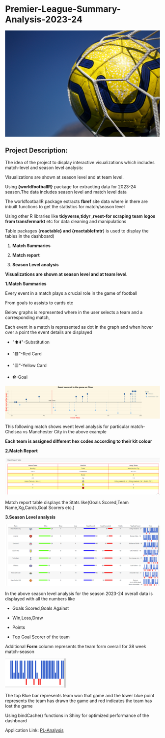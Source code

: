 # Premier-League-Summary-Analysis-2023-24

![](images/footy1.jpg)

## Project Description:

The idea of the project to display interactive visualizations which includes match-level and season level analysis:

Visualizations are shown at season level and at team level.

Using **{worldfootballR}** package for extracting data for 2023-24 season.The data includes season level and match level data

The worldfootballR package extracts **fbref** site data where in there are inbuilt functions to get the statistics for match/season level

Using other R libraries like **tidyverse,tidyr ,rvest-for scraping team logos from transfermarkt** etc for data cleaning and manipulations

Table packages {**reactable} and {reactablefmtr**} is used to display the tables in the dashboard)

1.  **Match Summaries**

2.  **Match report**

3.  **Season Level analysis**

**Visualizations are shown at season level and at team leve**l.

**1.Match Summaries**

Every event in a match plays a crucial role in the game of football

From goals to assists to cards etc

Below graphs is represented where in the user selects a team and a corresponding match,

Each event in a match is represented as dot in the graph and when hover over a point the event details are displayed

-   "⬆️⬇️"-Substitution

-   "🟥"-Red Card

-   "🟨"-Yellow Card

-   ⚽-Goal

![](images/newplot%20(1).png)

This following match shows event level analysis for particular match-Chelsea vs Manchester City in the above example

**Each team is assigned different hex codes according to their kit colour**

**2.Match Report**

![](images/Capture-123.PNG)

Match report table displays the Stats like(Goals Scored,Team Name,Xg,Cards,Goal Scorers etc.)

**3**.**Season Level analysis**

![](images/Capture-4321.PNG)

In the above season level analysis for the season 2023-24 overall data is displayed with all the numbers like

-   Goals Scored,Goals Against

-   Win,Loss,Draw

-   Points

-   Top Goal Scorer of the team

Additional **Form** column represents the team form overall for 38 week match-season

![](images/Capture-5321.PNG)

The top Blue bar represents team won that game and the lower blue point represents the team has drawn the game and red indicates the team has lost the game

Using bindCache() functions in Shiny for optimized performance of the dashboard

Application Link: [PL-Analysis](https://harikrishna19.shinyapps.io/PL-Analysis-23-24-season/ "PL-Analysis")
